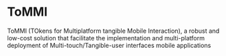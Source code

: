 # ToMMI
ToMMI (TOkens for Multiplatform tangible Mobile Interaction), a robust and low-cost solution that facilitate the implementation and multi-platform deployment of Multi-touch/Tangible-user interfaces mobile applications
